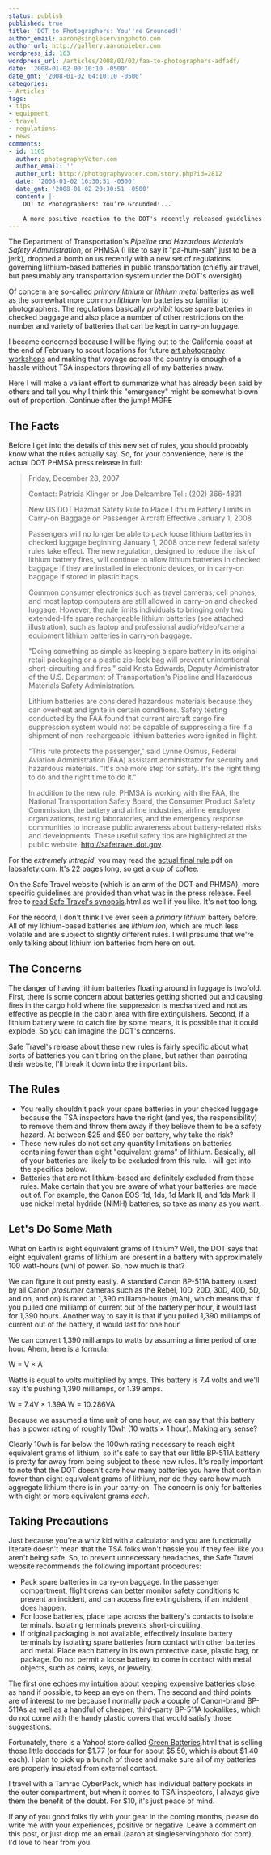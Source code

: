 ```yaml
---
status: publish
published: true
title: 'DOT to Photographers: You''re Grounded!'
author_email: aaron@singleservingphoto.com
author_url: http://gallery.aaronbieber.com
wordpress_id: 163
wordpress_url: /articles/2008/01/02/faa-to-photographers-adfadf/
date: '2008-01-02 00:10:10 -0500'
date_gmt: '2008-01-02 04:10:10 -0500'
categories:
- Articles
tags:
- tips
- equipment
- travel
- regulations
- news
comments:
- id: 1105
  author: photographyVoter.com
  author_email: ''
  author_url: http://photographyvoter.com/story.php?id=2812
  date: '2008-01-02 16:30:51 -0500'
  date_gmt: '2008-01-02 20:30:51 -0500'
  content: |-
    DOT to Photographers: You’re Grounded!...

    A more positive reaction to the DOT's recently released guidelines on flying with lithium-based batteries. THE WORLD IS NOT ENDING FOR PHOTOGRAPHERS!...
---
```

The Department of Transportation's _Pipeline and Hazardous Materials
Safety Administration_, or PHMSA (I like to say it "pa-hum-sah" just to
be a jerk), dropped a bomb on us recently with a new set of regulations
governing lithium-based batteries in public transportation (chiefly air
travel, but presumably any transportation system under the DOT's
oversight).

Of concern are so-called _primary lithium_ or _lithium metal_
batteries as well as the somewhat more common _lithium ion_ batteries
so familiar to photographers. The regulations basically *prohibit*
loose spare batteries in checked baggage and also place a number of
other restrictions on the number and variety of batteries that can be
kept in carry-on luggage.

I became concerned because I will be flying out to the California coast
at the end of February to scout locations for future [art photography
workshops](http://www.artphotoworkshops.com) and making that voyage
across the country is enough of a hassle without TSA inspectors throwing
all of my batteries away.

Here I will make a valiant effort to summarize what has already been
said by others and tell you why I think this "emergency" might be
somewhat blown out of proportion. Continue after the jump! ~~MORE~~

## The Facts

Before I get into the details of this new set of rules, you should
probably know what the rules actually say. So, for your convenience,
here is the actual DOT PHMSA press release in full:

> Friday, December 28, 2007
>
> Contact: Patricia Klinger or Joe Delcambre
>  Tel.: (202) 366-4831
>
> New US DOT Hazmat Safety Rule to Place Lithium Battery Limits in
> Carry-on Baggage on Passenger Aircraft Effective January 1, 2008
>
> Passengers will no longer be able to pack loose lithium batteries in
> checked luggage beginning January 1, 2008 once new federal safety
> rules take effect. The new regulation, designed to reduce the risk of
> lithium battery fires, will continue to allow lithium batteries in
> checked baggage if they are installed in electronic devices, or in
> carry-on baggage if stored in plastic bags.
>
> Common consumer electronics such as travel cameras, cell phones, and
> most laptop computers are still allowed in carry-on and checked
> luggage. However, the rule limits individuals to bringing only two
> extended-life spare rechargeable lithium batteries (see attached
> illustration), such as laptop and professional audio/video/camera
> equipment lithium batteries in carry-on baggage.
>
> "Doing something as simple as keeping a spare battery in its original
> retail packaging or a plastic zip-lock bag will prevent unintentional
> short-circuiting and fires," said Krista Edwards, Deputy Administrator
> of the U.S. Department of Transportation's Pipeline and Hazardous
> Materials Safety Administration.
>
> Lithium batteries are considered hazardous materials because they can
> overheat and ignite in certain conditions. Safety testing conducted by
> the FAA found that current aircraft cargo fire suppression system
> would not be capable of suppressing a fire if a shipment of
> non-rechargeable lithium batteries were ignited in flight.
>
> "This rule protects the passenger," said Lynne Osmus, Federal Aviation
> Administration (FAA) assistant administrator for security and
> hazardous materials. "It's one more step for safety. It's the right
> thing to do and the right time to do it."
>
> In addition to the new rule, PHMSA is working with the FAA, the
> National Transportation Safety Board, the Consumer Product Safety
> Commission, the battery and airline industries, airline employee
> organizations, testing laboratories, and the emergency response
> communities to increase public awareness about battery-related risks
> and developments. These useful safety tips are highlighted at the
> public website: http://safetravel.dot.gov.

For the *extremely intrepid*, you may read the [actual final
rule](http://www.labsafety.com/refinfo/fedreg/FRPDF/080907).pdf on
labsafety.com. It's 22 pages long, so get a cup of coffee.

On the Safe Travel website (which is an arm of the DOT and PHMSA), more
specific guidelines are provided than what was in the press release.
Feel free to [read Safe Travel's
synopsis](http://safetravel.dot.gov/whats_new_batteries).html as well
if you like. It's not too long.

For the record, I don't think I've ever seen a _primary lithium_
battery before. All of my lithium-based batteries are _lithium ion_,
which are much less volatile and are subject to slightly different
rules. I will presume that we're only talking about lithium ion
batteries from here on out.

## The Concerns

The danger of having lithium batteries floating around in luggage is
twofold. First, there is some concern about batteries getting shorted
out and causing fires in the cargo hold where fire suppression is
mechanized and not as effective as people in the cabin area with fire
extinguishers. Second, if a lithium battery were to catch fire by some
means, it is possible that it could explode. So you can imagine the
DOT's concerns.

Safe Travel's release about these new rules is fairly specific about
what sorts of batteries you can't bring on the plane, but rather than
parroting their website, I'll break it down into the important bits.

## The Rules

* You really shouldn't pack your spare batteries in your checked
luggage because the TSA inspectors have the right (and yes, the
responsibility) to remove them and throw them away if they believe them
to be a safety hazard. At between \$25 and \$50 per battery, why take
the risk?
 * These new rules do not set any quantity limitations on batteries
containing fewer than eight "equivalent grams" of lithium. Basically,
all of your batteries are likely to be excluded from this rule. I will
get into the specifics below.
 * Batteries that are not lithium-based are definitely excluded from
these rules. Make certain that you are aware of what your batteries are
made out of. For example, the Canon EOS-1d, 1ds, 1d Mark II, and 1ds
Mark II use nickel metal hydride (NiMH) batteries, so take as many as
you want.

## Let's Do Some Math

What on Earth is eight equivalent grams of lithium? Well, the DOT says
that eight equivalent grams of lithium are present in a battery with
approximately 100 watt-hours (wh) of power. So, how much is that?

We can figure it out pretty easily. A standard Canon BP-511A battery
(used by all Canon _prosumer_ cameras such as the Rebel, 10D, 20D,
30D, 40D, 5D, and on, and on) is rated at 1,390 milliamp-hours (mAh),
which means that if you pulled one milliamp of current out of the
battery per hour, it would last for 1,390 hours. Another way to say it
is that if you pulled 1,390 milliamps of current out of the battery, it
would last for one hour.

We can convert 1,390 milliamps to watts by assuming a time period of one
hour. Ahem, here is a formula:

W = V × A

Watts is equal to volts multiplied by amps. This battery is 7.4 volts
and we'll say it's pushing 1,390 milliamps, or 1.39 amps.

W = 7.4V × 1.39A
 W = 10.286VA

Because we assumed a time unit of one hour, we can say that this battery
has a power rating of roughly 10wh (10 watts × 1 hour). Making any
sense?

Clearly 10wh is far below the 100wh rating necessary to reach eight
equivalent grams of lithium, so it's safe to say that our little BP-511A
battery is pretty far away from being subject to these new rules. It's
really important to note that the DOT doesn't care how many batteries
you have that contain fewer than eight equivalent grams of lithium, nor
do they care how much aggregate lithium there is in your carry-on. The
concern is only for batteries with eight or more equivalent grams
_each_.

## Taking Precautions

Just because you're a whiz kid with a calculator and you are
functionally literate doesn't mean that the TSA folks won't hassle you
if they feel like you aren't being safe. So, to prevent unnecessary
headaches, the Safe Travel website recommends the following important
procedures:

* Pack spare batteries in carry-on baggage. In the passenger
compartment, flight crews can better monitor safety conditions to
prevent an incident, and can access fire extinguishers, if an incident
does happen.
 * For loose batteries, place tape across the battery's contacts to
isolate terminals. Isolating terminals prevents short-circuiting.
 * If original packaging is not available, effectively insulate battery
terminals by isolating spare batteries from contact with other batteries
and metal. Place each battery in its own protective case, plastic bag,
or package. Do not permit a loose battery to come in contact with metal
objects, such as coins, keys, or jewelry.

The first one echoes my intuition about keeping expensive batteries
close as hand if possible, to keep an eye on them. The second and third
points are of interest to me because I normally pack a couple of
Canon-brand BP-511As as well as a handful of cheaper, third-party
BP-511A lookalikes, which do not come with the handy plastic covers that
would satisfy those suggestions.

Fortunately, there is a Yahoo! store called [Green
Batteries](http://www.greenbatteries.com/repbatforcan1).html that is
selling those little doodads for \$1.77 (or four for about \$5.50, which
is about \$1.40 each). I plan to pick up a bunch of those and make sure
all of my batteries are properly insulated from external contact.

I travel with a Tamrac CyberPack, which has individual battery pockets
in the outer compartment, but when it comes to TSA inspectors, I always
give them the benefit of the doubt. For \$10, it's just peace of mind.

If any of you good folks fly with your gear in the coming months, please
do write me with your experiences, positive or negative. Leave a comment
on this post, or just drop me an email (aaron at singleservingphoto dot
com), I'd love to hear from you.
